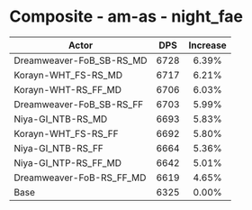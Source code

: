 # Composite - am-as - night_fae
| Actor | DPS | Increase |
|---|:---:|:---:|
|Dreamweaver-FoB_SB-RS_MD|6728|6.39%|
|Korayn-WHT_FS-RS_MD|6717|6.21%|
|Korayn-WHT-RS_FF_MD|6706|6.03%|
|Dreamweaver-FoB_SB-RS_FF|6703|5.99%|
|Niya-GI_NTB-RS_MD|6693|5.83%|
|Korayn-WHT_FS-RS_FF|6692|5.80%|
|Niya-GI_NTB-RS_FF|6664|5.36%|
|Niya-GI_NTP-RS_FF_MD|6642|5.01%|
|Dreamweaver-FoB-RS_FF_MD|6619|4.65%|
|Base|6325|0.00%|
